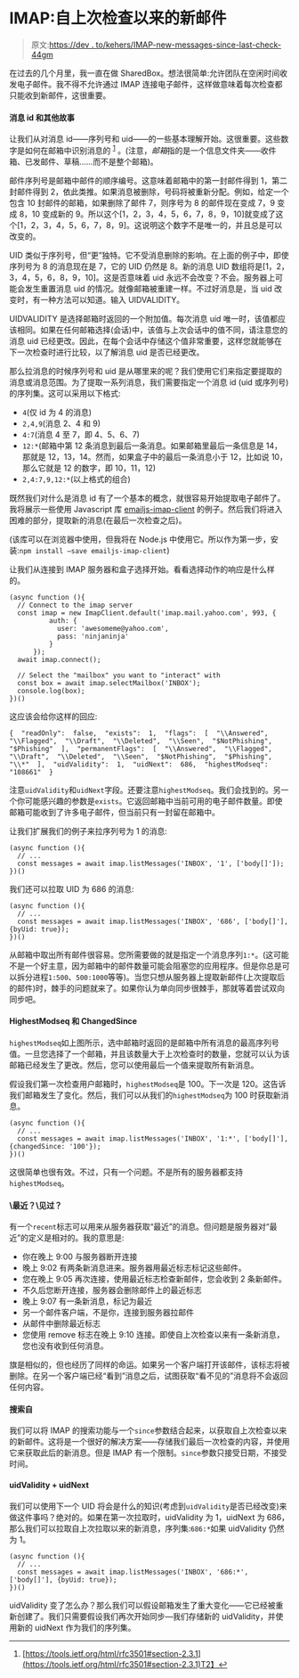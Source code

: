 # IMAP:自上次检查以来的新邮件

> 原文:[https://dev . to/kehers/IMAP-new-messages-since-last-check-44gm](https://dev.to/kehers/imap-new-messages-since-last-check-44gm)

在过去的几个月里，我一直在做 SharedBox。想法很简单:允许团队在空闲时间收发电子邮件。我不得不允许通过 IMAP 连接电子邮件，这样做意味着每次检查都只能收到新邮件，这很重要。

#### [](#message-ids-and-other-stories)消息 id 和其他故事

让我们从对消息 id——序列号和 uid——的一些基本理解开始。这很重要。这些数字是如何在邮箱中识别消息的 <sup id="fnref1">[1](#fn1)</sup> 。(注意，*邮箱*指的是一个信息文件夹——收件箱、已发邮件、草稿……而不是整个邮箱)。

邮件序列号是邮箱中邮件的顺序编号。这意味着邮箱中的第一封邮件得到 1，第二封邮件得到 2，依此类推。如果消息被删除，号码将被重新分配。例如，给定一个包含 10 封邮件的邮箱，如果删除了邮件 7，则序号为 8 的邮件现在变成 7，9 变成 8，10 变成新的 9。所以这个[1，2，3，4，5，6，7，8，9，10]就变成了这个[1，2，3，4，5，6，7，8，9]。这说明这个数字不是唯一的，并且总是可以改变的。

UID 类似于序列号，但“更”独特。它不受消息删除的影响。在上面的例子中，即使序列号为 8 的消息现在是 7，它的 UID 仍然是 8。新的消息 UID 数组将是[1，2，3，4，5，6，8，9，10]。这是否意味着 uid 永远不会改变？不会。服务器上可能会发生重置消息 uid 的情况。就像邮箱被重建一样。不过好消息是，当 uid 改变时，有一种方法可以知道。输入 UIDVALIDITY。

UIDVALIDITY 是选择邮箱时返回的一个附加值。每次消息 uid 唯一时，该值都应该相同。如果在任何邮箱选择(会话)中，该值与上次会话中的值不同，请注意您的消息 uid 已经更改。因此，在每个会话中存储这个值非常重要，这样您就能够在下一次检查时进行比较，以了解消息 uid 是否已经更改。

那么拉消息的时候序列号和 uid 是从哪里来的呢？我们使用它们来指定要提取的消息或消息范围。为了提取一系列消息，我们需要指定一个消息 id (uid 或序列号)的序列集。这可以采用以下格式:

*   `4`(仅 id 为 4 的消息)
*   `2,4,9`(消息 2、4 和 9)
*   `4:7`(消息 4 至 7，即 4、5、6、7)
*   `12:*`(邮箱中第 12 条消息到最后一条消息。如果邮箱里最后一条信息是 14，那就是 12，13，14。然而，如果盒子中的最后一条消息小于 12，比如说 10，那么它就是 12 的数字，即 10，11，12)
*   `2,4:7,9,12:*`(以上格式的组合)

既然我们对什么是消息 id 有了一个基本的概念，就很容易开始提取电子邮件了。我将展示一些使用 Javascript 库 [emailjs-imap-client](https://github.com/emailjs/emailjs-imap-client) 的例子。然后我们将进入困难的部分，提取新的消息(在最后一次检查之后)。

(该库可以在浏览器中使用，但我将在 Node.js 中使用它。所以作为第一步，安装:`npm install —save emailjs-imap-client`)

让我们从连接到 IMAP 服务器和盒子选择开始。看看选择动作的响应是什么样的。

```
(async function (){
  // Connect to the imap server
  const imap = new ImapClient.default('imap.mail.yahoo.com', 993, {
          auth: {
            user: 'awesomeme@yahoo.com',
            pass: 'ninjaninja'
          }
      });
  await imap.connect();

  // Select the "mailbox" you want to "interact" with
  const box = await imap.selectMailbox('INBOX');
  console.log(box);
})() 
```

这应该会给你这样的回应:

```
{  "readOnly":  false,  "exists":  1,  "flags":  [  "\\Answered",  "\\Flagged",  "\\Draft",  "\\Deleted",  "\\Seen",  "$NotPhishing",  "$Phishing"  ],  "permanentFlags":  [  "\\Answered",  "\\Flagged",  "\\Draft",  "\\Deleted",  "\\Seen",  "$NotPhishing",  "$Phishing",  "\\*"  ],  "uidValidity":  1,  "uidNext":  686,  "highestModseq":  "108661"  } 
```

注意`uidValidity`和`uidNext`字段。还要注意`highestModseq`。我们会找到的。另一个你可能感兴趣的参数是`exists`。它返回邮箱中当前可用的电子邮件数量。即使邮箱可能收到了许多电子邮件，但当前只有一封留在邮箱中。

让我们扩展我们的例子来拉序列号为 1 的消息:

```
(async function (){
  // ...
  const messages = await imap.listMessages('INBOX', '1', ['body[]']);
})() 
```

我们还可以拉取 UID 为 686 的消息:

```
(async function (){
  // ...
  const messages = await imap.listMessages('INBOX', '686', ['body[]'], {byUid: true});
})() 
```

从邮箱中取出所有邮件很容易。您所需要做的就是指定一个消息序列`1:*`。(这可能不是一个好主意，因为邮箱中的邮件数量可能会阻塞您的应用程序。但是你总是可以拆分进程`1:500`、`500:1000`等等)。当您只想从服务器上提取新邮件(上次提取后的邮件)时，棘手的问题就来了。如果你认为单向同步很棘手，那就等着尝试双向同步吧。

#### [](#highestmodseq-and-changedsince)HighestModseq 和 ChangedSince

`highestModseq`如上图所示，选中邮箱时返回的是邮箱中所有消息的最高序列号值。一旦您选择了一个邮箱，并且该数量大于上次检查时的数量，您就可以认为该邮箱已经发生了更改。然后，您可以使用最后一个值来提取所有新消息。

假设我们第一次检查用户邮箱时，`highestModseq`是 100。下一次是 120。这告诉我们邮箱发生了变化。然后，我们可以从我们的`highestModseq`为 100 时获取新消息。

```
(async function (){
  // ...
  const messages = await imap.listMessages('INBOX', '1:*', ['body[]'], {changedSince: '100'});
})() 
```

这很简单也很有效。不过，只有一个问题。不是所有的服务器都支持`highestModseq`。

#### \最近？\见过？

有一个`recent`标志可以用来从服务器获取“最近”的消息。但问题是服务器对“最近”的定义是相对的。我的意思是:

*   你在晚上 9:00 与服务器断开连接
*   晚上 9:02 有两条新消息进来。服务器用最近标志标记这些邮件。
*   您在晚上 9:05 再次连接，使用最近标志检查新邮件，您会收到 2 条新邮件。
*   不久后您断开连接，服务器会删除邮件上的最近标志
*   晚上 9:07 有一条新消息，标记为最近
*   另一个邮件客户端，不是你，连接到服务器拉邮件
*   从邮件中删除最近标志
*   您使用 remove 标志在晚上 9:10 连接。即使自上次检查以来有一条新消息，您也没有收到任何消息。

旗是相似的，但也经历了同样的命运。如果另一个客户端打开该邮件，该标志将被删除。在另一个客户端已经“看到”消息之后，试图获取“看不见的”消息将不会返回任何内容。

#### [](#search-since)搜索自

我们可以将 IMAP 的搜索功能与一个`since`参数结合起来，以获取自上次检查以来的新邮件。这将是一个很好的解决方案——存储我们最后一次检查的内容，并使用它来获取此后的新消息。但是 IMAP 有一个限制。`since`参数只接受日期，不接受时间。

#### [](#uidvalidity-uidnext)uidValidity + uidNext

我们可以使用下一个 UID 将会是什么的知识(考虑到`uidValidity`是否已经改变)来做这件事吗？绝对的。如果在第一次拉取时，uidValidity 为 1，uidNext 为 686，那么我们可以拉取自上次拉取以来的新消息，序列集:`686:*`如果 uidValidity 仍然为 1。

```
(async function (){
  // ...
  const messages = await imap.listMessages('INBOX', '686:*', ['body[]'], {byUid: true});
})() 
```

uidValidity 变了怎么办？那么我们可以假设邮箱发生了重大变化——它已经被重新创建了。我们只需要假设我们再次开始同步—我们存储新的 uidValidity，并使用新的 uidNext 作为我们的序列集。

* * *

1.  [https://tools.ietf.org/html/rfc3501#section-2.3.1](https://tools.ietf.org/html/rfc3501#section-2.3.1)T2】↩